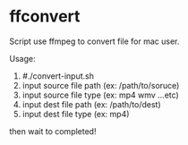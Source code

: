 ffconvert
=========

Script use ffmpeg to convert file for mac user.

Usage:
1. #./convert-input.sh
2. input source file path (ex: /path/to/soruce)
3. input source file type (ex: mp4 wmv ...etc)
4. input dest file path   (ex: /path/to/dest)
5. input dest file type   (ex: mp4)


then wait to completed!
